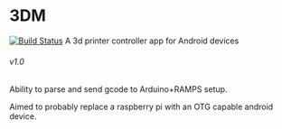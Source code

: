 # 3DM
[![Build Status](https://travis-ci.org/travis-ci/travis-web.svg?branch=master)](https://github.com/nlACh/3DM)
A 3d printer controller app for Android devices

###### v1.0

Ability to parse and send gcode to Arduino+RAMPS setup.

Aimed to probably replace a raspberry pi with an OTG capable android device.
